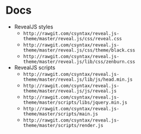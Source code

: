 # Docs

* RevealJS styles
	* `http://rawgit.com/csyntax/reveal.js-theme/master/reveal.js/css/reveal.css`
	* `http://rawgit.com/csyntax/reveal.js-theme/master/reveal.js/css/theme/black.css`
	* `http://rawgit.com/csyntax/reveal.js-theme/master/reveal.js/lib/css/zenburn.css`
* RevealJS scripts
	* `http://rawgit.com/csyntax/reveal.js-theme/master/reveal.js/lib/js/head.min.js`
	* `http://rawgit.com/csyntax/reveal.js-theme/master/reveal.js/js/reveal.js`
	* `http://rawgit.com/csyntax/reveal.js-theme/master/scripts/libs/jquery.min.js`
	* `http://rawgit.com/csyntax/reveal.js-theme/master/scripts/main.js`
	* `http://rawgit.com/csyntax/reveal.js-theme/master/scripts/render.js`
